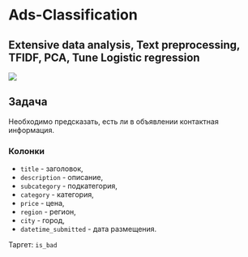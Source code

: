 # Ads-Classification

## Extensive data analysis, Text preprocessing, TFIDF, PCA, Tune Logistic regression

![](https://developers.google.com/machine-learning/guides/text-classification/images/TextClassificationExample.png)

## Задача
Необходимо предсказать, есть ли в объявлении контактная информация.

### Колонки
* `title` - заголовок,
* `description` - описание,
* `subcategory` - подкатегория,
* `category` - категория,
* `price` - цена,
* `region` - регион,
* `city` - город,
* `datetime_submitted` - дата размещения.

Таргет: `is_bad`

